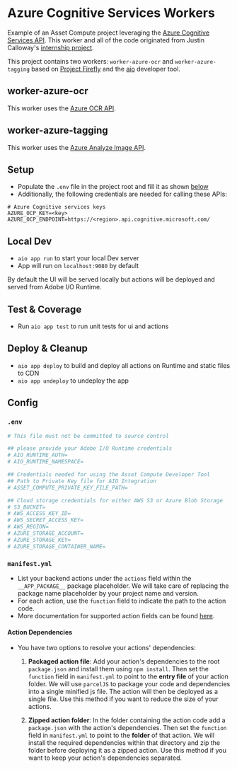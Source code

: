 # Azure Cognitive Services Workers

Example of an Asset Compute project leveraging the [Azure Cognitive Services API](https://azure.microsoft.com/en-us/services/cognitive-services/). This worker and all of the code originated from Justin Calloway's [internship project](https://git.corp.adobe.com/calloway/azure_worker).

This project contains two workers: `worker-azure-ocr` and `worker-azure-tagging` based on [Project Firefly](https://github.com/AdobeDocs/project-firefly) and the [aio](https://github.com/adobe/aio-cli) developer tool.

## worker-azure-ocr

This worker uses the [Azure OCR API](https://docs.microsoft.com/en-us/azure/cognitive-services/computer-vision/quickstarts/node-print-text).


## worker-azure-tagging

This worker uses the [Azure Analyze Image API](https://docs.microsoft.com/en-us/azure/cognitive-services/computer-vision/quickstarts/node-analyze).


## Setup

- Populate the `.env` file in the project root and fill it as shown [below](#env)
- Additionally, the following credentials are needed for calling these APIs:

```
# Azure Cognitive services keys
AZURE_OCP_KEY=<key>
AZURE_OCP_ENDPOINT=https://<region>.api.cognitive.microsoft.com/
```

## Local Dev

- `aio app run` to start your local Dev server
- App will run on `localhost:9080` by default

By default the UI will be served locally but actions will be deployed and served from Adobe I/O Runtime.

## Test & Coverage

- Run `aio app test` to run unit tests for ui and actions

## Deploy & Cleanup

- `aio app deploy` to build and deploy all actions on Runtime and static files to CDN
- `aio app undeploy` to undeploy the app

## Config

### `.env`

```bash
# This file must not be committed to source control

## please provide your Adobe I/O Runtime credentials
# AIO_RUNTIME_AUTH=
# AIO_RUNTIME_NAMESPACE=

## Credentials needed for using the Asset Compute Developer Tool
## Path to Private Key file for AIO Integration
# ASSET_COMPUTE_PRIVATE_KEY_FILE_PATH=

## Cloud storage credentials for either AWS S3 or Azure Blob Storage
# S3_BUCKET=
# AWS_ACCESS_KEY_ID=
# AWS_SECRET_ACCESS_KEY=
# AWS_REGION=
# AZURE_STORAGE_ACCOUNT=
# AZURE_STORAGE_KEY=
# AZURE_STORAGE_CONTAINER_NAME=
```

### `manifest.yml`

- List your backend actions under the `actions` field within the `__APP_PACKAGE__`
package placeholder. We will take care of replacing the package name placeholder
by your project name and version.
- For each action, use the `function` field to indicate the path to the action
code.
- More documentation for supported action fields can be found
[here](https://github.com/apache/incubator-openwhisk-wskdeploy/blob/master/specification/html/spec_actions.md#actions).

#### Action Dependencies

- You have two options to resolve your actions' dependencies:

  1. **Packaged action file**: Add your action's dependencies to the root
   `package.json` and install them using `npm install`. Then set the `function`
   field in `manifest.yml` to point to the **entry file** of your action
   folder. We will use `parcelJS` to package your code and dependencies into a
   single minified js file. The action will then be deployed as a single file.
   Use this method if you want to reduce the size of your actions.

  2. **Zipped action folder**: In the folder containing the action code add a
     `package.json` with the action's dependencies. Then set the `function`
     field in `manifest.yml` to point to the **folder** of that action. We will
     install the required dependencies within that directory and zip the folder
     before deploying it as a zipped action. Use this method if you want to keep
     your action's dependencies separated.
